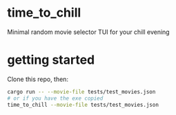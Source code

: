 # time_to_chill
Minimal random movie selector TUI for your chill evening

# getting started
Clone this repo, then:
```bash
cargo run -- --movie-file tests/test_movies.json
# or if you have the exe copied
time_to_chill --movie-file tests/test_movies.json
```

